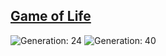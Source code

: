 ## [Game of Life](https://www.wikiwand.com/en/Conway%27s_Game_of_Life)

![Generation: 24](https://github.com/TanvirRashidDon/game-of-life/master/public/imgage1.png)
![Generation: 40](https://github.com/TanvirRashidDon/game-of-life/master/public/imgage2.png)

